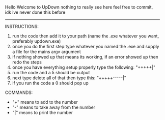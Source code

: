 Hello Welcome to UpDown nothing to really see here feel free to commit, idk ive never done this before
______________________________________________________________________________________________________

INSTRUCTIONS:

1. run the code then add it to your path (name the .exe whatever you want, preferably updown.exe)
2. once you do the first step type whatever you named the .exe and supply a file for the mains argv argument
3. if nothing showed up that means its working, if an error showed up then redo the steps
4. once you have everything setup properly type the following: "+++++|"
5. run the code and a 5 should be output
6. next type delete all of that then type this: "+++++-----|"
7. if you run the code a 0 should pop up

COMMANDS:

- "+" means to add to the number
- "-" means to take away from the number
- "|" means to print the number
